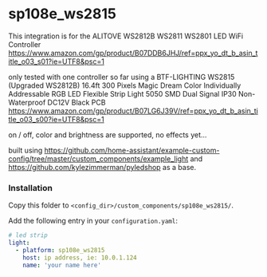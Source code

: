 # sp108e_ws2815

This integration is for the ALITOVE WS2812B WS2811 WS2801 LED WiFi Controller
https://www.amazon.com/gp/product/B07DDB6JHJ/ref=ppx_yo_dt_b_asin_title_o03_s01?ie=UTF8&psc=1

only tested with one controller so far using a BTF-LIGHTING WS2815 (Upgraded WS2812B) 16.4ft 300
Pixels Magic Dream Color Individually Addressable RGB LED Flexible Strip Light 5050 SMD Dual
Signal IP30 Non-Waterproof DC12V Black PCB
https://www.amazon.com/gp/product/B07LG6J39V/ref=ppx_yo_dt_b_asin_title_o03_s00?ie=UTF8&psc=1

on / off, color and brightness are supported, no effects yet...

built using https://github.com/home-assistant/example-custom-config/tree/master/custom_components/example_light
and https://github.com/kylezimmerman/pyledshop as a base.

### Installation

Copy this folder to `<config_dir>/custom_components/sp108e_ws2815/`.

Add the following entry in your `configuration.yaml`:

```yaml
# led strip
light:
  - platform: sp108e_ws2815
    host: ip address, ie: 10.0.1.124
    name: 'your name here'
```
